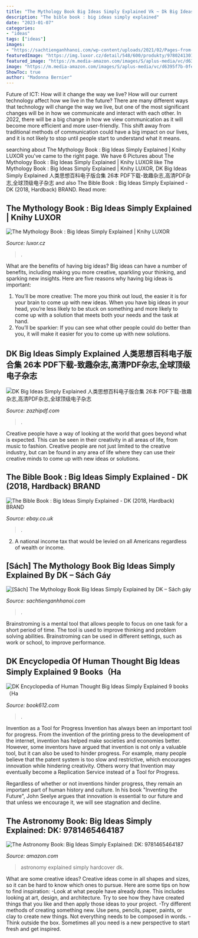 ```yaml
---
title: "The Mythology Book Big Ideas Simply Explained Vk ~ Dk Big Ideas Simply Explained 人类思想百科电子版合集 26本 Pdf下载-致趣杂志,高清pdf杂志,全球顶级电子杂志"
description: "The bible book : big ideas simply explained"
date: "2023-01-07"
categories:
- "ideas"
tags: ["ideas"]
images:
- "https://sachtienganhhanoi.com/wp-content/uploads/2021/02/Pages-from-dk_the_mythology_book_big_ideas_simply_explained_Page_23.jpg"
featuredImage: "https://img.luxor.cz/detail/548/600/produkty/9780241301913.jpg?cbk=uftvbb2qkfl"
featured_image: "https://m.media-amazon.com/images/S/aplus-media/vc/d6395f7b-0fe2-4216-910c-cd018b026d7a.jpg"
image: "https://m.media-amazon.com/images/S/aplus-media/vc/d6395f7b-0fe2-4216-910c-cd018b026d7a.jpg"
ShowToc: true
author: "Madonna Bernier"
---
```



Future of ICT: How will it change the way we live?
How will our current technology affect how we live in the future? 
There are many different ways that technology will change the way we live, but one of the most significant changes will be in how we communicate and interact with each other. In 2022, there will be a big change in how we view communication as it will become more efficient and more user-friendly. This shift away from traditional methods of communication could have a big impact on our lives, and it is not likely to stop until people start to understand what it means.

	

		
searching about The Mythology Book : Big Ideas Simply Explained | Knihy LUXOR you've came to the right page. We have 6 Pictures about The Mythology Book : Big Ideas Simply Explained | Knihy LUXOR like The Mythology Book : Big Ideas Simply Explained | Knihy LUXOR, DK Big Ideas Simply Explained 人类思想百科电子版合集 26本 PDF下载-致趣杂志,高清PDF杂志,全球顶级电子杂志 and also The Bible Book : Big Ideas Simply Explained - DK (2018, Hardback) BRAND. Read more:
		
    
## The Mythology Book : Big Ideas Simply Explained | Knihy LUXOR

<img loading=lazy src="https://img.luxor.cz/detail/548/600/produkty/9780241301913.jpg?cbk=uftvbb2qkfl" onerror="this.onerror=null;this.src='https://tse4.mm.bing.net/th?id=OIP.w-vjQ4ijKuYE0Fjnynb2UwHaIG&amp;pid=15.1';" alt="The Mythology Book : Big Ideas Simply Explained | Knihy LUXOR">

_Source: luxor.cz_

>. 

	

What are the benefits of having big ideas?
Big ideas can have a number of benefits, including making you more creative, sparkling your thinking, and sparking new insights. Here are five reasons why having big ideas is important: 
1. You’ll be more creative: The more you think out loud, the easier it is for your brain to come up with new ideas. When you have big ideas in your head, you’re less likely to be stuck on something and more likely to come up with a solution that meets both your needs and the task at hand. 
2. You’ll be sparkier: If you can see what other people could do better than you, it will make it easier for you to come up with new solutions.

    
## DK Big Ideas Simply Explained 人类思想百科电子版合集 26本 PDF下载-致趣杂志,高清PDF杂志,全球顶级电子杂志

<img loading=lazy src="https://www.zazhipdf.com/wp-content/uploads/2019/03/a4c8aa67111acf6.png" onerror="this.onerror=null;this.src='https://tse1.mm.bing.net/th?id=OIP.TwCyrlSNqkbELgLLN5UMEAHaIK&amp;pid=15.1';" alt="DK Big Ideas Simply Explained 人类思想百科电子版合集 26本 PDF下载-致趣杂志,高清PDF杂志,全球顶级电子杂志">

_Source: zazhipdf.com_

>. 

	

Creative people have a way of looking at the world that goes beyond what is expected. This can be seen in their creativity in all areas of life, from music to fashion. Creative people are not just limited to the creative industry, but can be found in any area of life where they can use their creative minds to come up with new ideas or solutions.

    
## The Bible Book : Big Ideas Simply Explained - DK (2018, Hardback) BRAND

<img loading=lazy src="https://i.ebayimg.com/images/g/ppkAAOSwNs9jLth1/s-l500.jpg" onerror="this.onerror=null;this.src='https://tse2.mm.bing.net/th?id=OIP.Tp31E5Mb0pzpQHRYrmxTjAHaHa&amp;pid=15.1';" alt="The Bible Book : Big Ideas Simply Explained - DK (2018, Hardback) BRAND">

_Source: ebay.co.uk_

>. 

	

2. A national income tax that would be levied on all Americans regardless of wealth or income.

    
## [Sách] The Mythology Book Big Ideas Simply Explained By DK – Sách Gáy

<img loading=lazy src="https://sachtienganhhanoi.com/wp-content/uploads/2021/02/Pages-from-dk_the_mythology_book_big_ideas_simply_explained_Page_23.jpg" onerror="this.onerror=null;this.src='https://tse4.mm.bing.net/th?id=OIP.s_d6ommxWrw14aDTCc4NBgHaJl&amp;pid=15.1';" alt="[Sách] The Mythology Book Big Ideas Simply Explained by DK – Sách gáy">

_Source: sachtienganhhanoi.com_

>. 

	

Brainstroming is a mental tool that allows people to focus on one task for a short period of time. The tool is used to improve thinking and problem solving abilities. Brainstroming can be used in different settings, such as work or school, to improve performance.

    
## DK Encyclopedia Of Human Thought Big Ideas Simply Explained 9 Books（Ha

<img loading=lazy src="https://cdn.shopifycdn.net/s/files/1/0470/2339/0887/files/QQ_20210413172834_600x600.jpg?v=1618306135" onerror="this.onerror=null;this.src='https://tse2.mm.bing.net/th?id=OIP.zNEgd8_vacD46k73VSx-3wHaHa&amp;pid=15.1';" alt="DK Encyclopedia of Human Thought Big Ideas Simply Explained 9 books（Ha">

_Source: book612.com_

>. 

	

Invention as a Tool for Progress
Invention has always been an important tool for progress. From the invention of the printing press to the development of the internet, invention has helped make societies and economies better. 
However, some inventors have argued that invention is not only a valuable tool, but it can also be used to hinder progress. For example, many people believe that the patent system is too slow and restrictive, which encourages innovation while hindering creativity. Others worry that Invention may eventually become a Replication Service instead of a Tool for Progress.

Regardless of whether or not inventions hinder progress, they remain an important part of human history and culture. In his book "Inventing the Future", John Seelye argues that innovation is essential to our future and that unless we encourage it, we will see stagnation and decline.

    
## The Astronomy Book: Big Ideas Simply Explained: DK: 9781465464187

<img loading=lazy src="https://m.media-amazon.com/images/S/aplus-media/vc/d6395f7b-0fe2-4216-910c-cd018b026d7a.jpg" onerror="this.onerror=null;this.src='https://tse2.mm.bing.net/th?id=OIP.0Dnbh0BeRVPHP-2X_89EFgHaFu&amp;pid=15.1';" alt="The Astronomy Book: Big Ideas Simply Explained: DK: 9781465464187">

_Source: amazon.com_

>astronomy explained simply hardcover dk. 

	

What are some creative ideas?
Creative ideas come in all shapes and sizes, so it can be hard to know which ones to pursue. Here are some tips on how to find inspiration: 
-Look at what people have already done. This includes looking at art, design, and architecture. Try to see how they have created things that you like and then apply those ideas to your project. 
-Try different methods of creating something new. Use pens, pencils, paper, paints, or clay to create new things. Not everything needs to be composed in words. 
-Think outside the box. Sometimes all you need is a new perspective to start fresh and get inspired.

